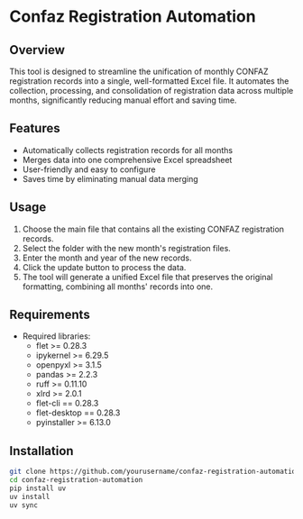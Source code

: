 # Confaz Registration Automation

## Overview

This tool is designed to streamline the unification of monthly CONFAZ registration records into a single, well-formatted Excel file. It automates the collection, processing, and consolidation of registration data across multiple months, significantly reducing manual effort and saving time.

## Features

- Automatically collects registration records for all months  
- Merges data into one comprehensive Excel spreadsheet  
- User-friendly and easy to configure  
- Saves time by eliminating manual data merging 

## Usage

1. Choose the main file that contains all the existing CONFAZ registration records.  
2. Select the folder with the new month's registration files.  
3. Enter the month and year of the new records.  
4. Click the update button to process the data.  
5. The tool will generate a unified Excel file that preserves the original formatting, combining all months' records into one.

## Requirements

- Required libraries:
  - flet >= 0.28.3  
  - ipykernel >= 6.29.5  
  - openpyxl >= 3.1.5  
  - pandas >= 2.2.3  
  - ruff >= 0.11.10  
  - xlrd >= 2.0.1  
  - flet-cli == 0.28.3  
  - flet-desktop == 0.28.3  
  - pyinstaller >= 6.13.0  

## Installation

```bash
git clone https://github.com/yourusername/confaz-registration-automation.git
cd confaz-registration-automation
pip install uv
uv install
uv sync
